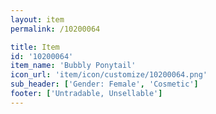 ```yaml
---
layout: item
permalink: /10200064

title: Item
id: '10200064'
item_name: 'Bubbly Ponytail'
icon_url: 'item/icon/customize/10200064.png'
sub_header: ['Gender: Female', 'Cosmetic']
footer: ['Untradable, Unsellable']
---
```

